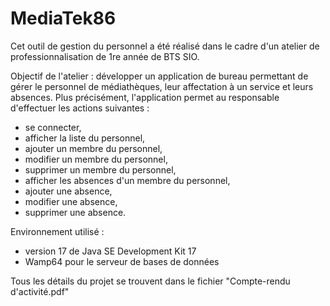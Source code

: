 # MediaTek86
Cet outil de gestion du personnel a été réalisé dans le cadre d'un atelier de professionnalisation de 1re année de BTS SIO.

Objectif de l'atelier : développer un application de bureau permettant de gérer le personnel de médiathèques, leur affectation à un service et leurs absences. Plus précisément, l'application permet au responsable d'effectuer les actions suivantes :
- se connecter,
- afficher la liste du personnel,
- ajouter un membre du personnel,
- modifier un membre du personnel,
- supprimer un membre du personnel,
- afficher les absences d'un membre du personnel,
- ajouter une absence,
- modifier une absence,
- supprimer une absence.

Environnement utilisé :
- version 17 de Java SE Development Kit 17
- Wamp64 pour le serveur de bases de données

Tous les détails du projet se trouvent dans le fichier "Compte-rendu d'activité.pdf"
